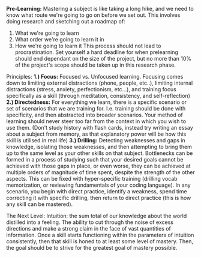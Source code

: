 **Pre-Learning:** Mastering a  subject is like taking a long hike, and we need to know what route we're going to go on before we set out. This involves doing research and sketching out a roadmap of:
1. What we're going to learn
2. What order we're going to learn it in
3. How we're going to learn it
This process should not lead to procrastination. Set yourself a hard deadline for when prelearning should end dependant on the size of the project, but no more than 10% of the project's scope should be taken up in this research phase.

Principles:
**1.) Focus:** Focused vs. Unfocused learning. Focusing comes down to limiting external distractions (phone, people, etc..), limiting internal distractions (stress, anxiety, perfectionism, etc...), and training focus specifically as a skill (through meditation, consistency, and self-reflection)
**2.) Directedness:** For everything we learn, there is a specific scenario or set of scenarios that we are training for. I.e. training should be done with specificity, and then abstracted into broader scenarios. Your method of learning should never steer too far from the context in which you wish to use them. (Don't study history with flash cards, instead try writing an essay about a subject from memory, as that explanatory power will be how this skill is utilised in real life)
**3.) Drilling:** Detecting weaknesses and gaps in knowledge, isolating those weaknesses, and then attempting to bring them up to the same level as your other skills on that subject. Bottlenecks can be formed in a process of studying such that your desired goals cannot be achieved with those gaps in place, or even worse, they can be achieved at multiple orders of magnitude of time spent, despite the strength of the other aspects. This can be fixed with hyper-specific training (drilling vocab memorization, or reviewing fundamentals of your coding language). In any scenario, you begin with direct practice, identify a weakness, spend time correcting it with specific drilling, then return to direct practice (this is how any skill can be mastered).

The Next Level:
Intuition: the sum total of our knowledge about the world distilled into a feeling. The ability to cut through the noise of excess directions and make a strong claim in the face of vast quantities of information. Once a skill starts functioning within the parameters of intuition consistently, then that skill is honed to at least some level of mastery. Then, the goal should be to strive for the greatest goal of mastery possible.